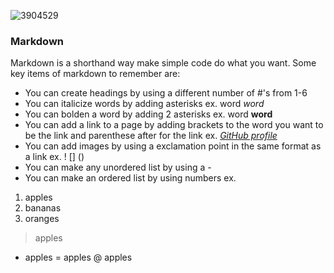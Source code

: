 
![3904529](https://user-images.githubusercontent.com/106101235/169898511-08d2bb3c-57d8-49dc-be08-358037af92e1.png)


### Markdown
Markdown is a shorthand way make simple code do what you want. Some key items of markdown to remember are:
- You can create headings by using a different number of #'s from 1-6
- You can italicize words by adding asterisks ex. word *word* 
- You can bolden a word by adding 2 asterisks ex. word **word**
- You can add a link to a page by adding brackets to the word you want to be the link and parenthese after for the link ex. [*GitHub profile*](https://github.com/HermanChen4)
- You can add images by using a exclamation point in the same format as a link ex. ! [] ()
- You can make any unordered list by using a - 
- You can make an ordered list by using numbers ex.
1. apples
2. bananas
3. oranges 

> apples
+ apples
= apples
@ apples
